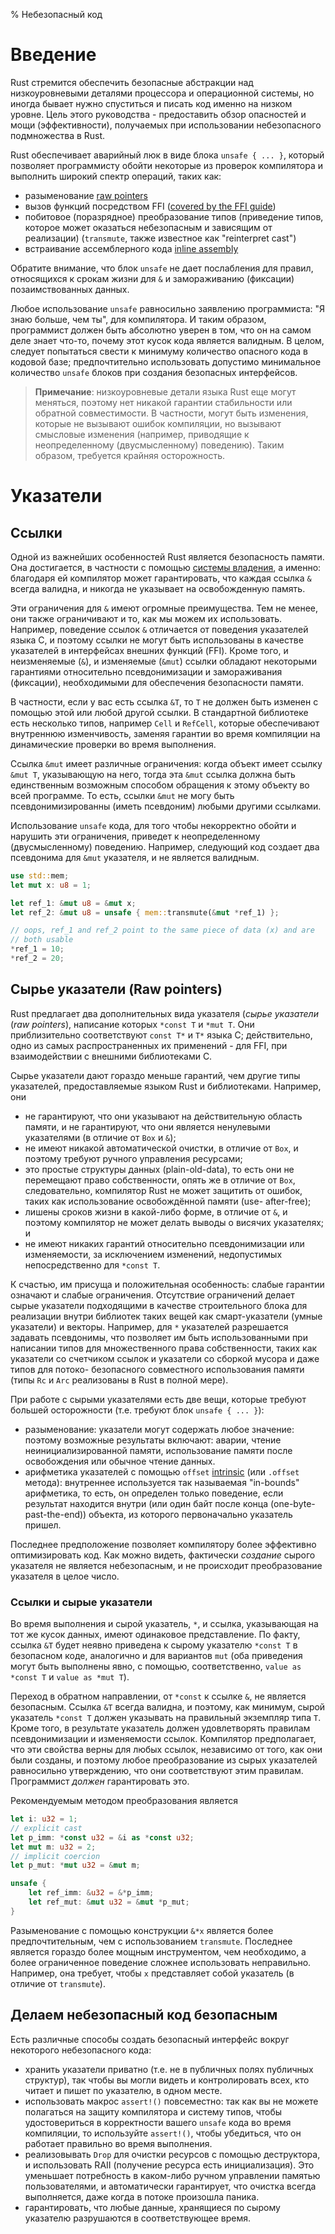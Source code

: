 % Небезопасный код

# Введение

Rust стремится обеспечить безопасные абстракции над низкоуровневыми деталями
процессора и операционной системы, но иногда бывает нужно спуститься и писать
код именно на низком уровне. Цель этого руководства - предоставить обзор
опасностей и мощи (эффективности), получаемых при использовании небезопасного
подмножества в Rust.

Rust обеспечивает аварийный люк в виде блока `unsafe { ... }`, который позволяет
программисту обойти некоторые из проверок компилятора и выполнить широкий спектр
операций, таких как:

- разыменование [raw pointers](#raw-pointers)
- вызов функций посредством FFI ([covered by the FFI guide](ffi.html))
- побитовое (поразрядное) преобразование типов (приведение типов, которое может
оказаться небезопасным и зависящим от реализации) (`transmute`, также известное
как "reinterpret cast")
- встраивание ассемблерного кода [inline assembly](#inline-assembly)

Обратите внимание, что блок `unsafe` не дает послабления для правил, относящихся
к срокам жизни для `&` и замораживанию (фиксации) позаимствованных данных.

Любое использование `unsafe` равносильно заявлению программиста: "Я знаю больше,
чем ты", для компилятора. И таким образом, программист должен быть абсолютно
уверен в том, что он на самом деле знает что-то, почему этот кусок кода является
валидным. В целом, следует попытаться свести к минимуму количество опасного кода
в кодовой базе; предпочтительно использовать допустимо минимальное количество
`unsafe` блоков при создания безопасных интерфейсов.

> **Примечание**: низкоуровневые детали языка Rust еще могут меняться, поэтому
нет никакой гарантии стабильности или обратной совместимости. В частности, могут
быть изменения, которые не вызывают ошибок компиляции, но вызывают смысловые
изменения (например, приводящие к неопределенному (двусмысленному) поведению).
Таким образом, требуется крайняя осторожность.

# Указатели

## Ссылки

Одной из важнейших особенностей Rust является безопасность памяти. Она
достигается, в частности с помощью [системы владения](ownership.html), а именно:
благодаря ей компилятор может гарантировать, что каждая ссылка `&` всегда
валидна, и никогда не указывает на освобожденную память.

Эти ограничения для `&` имеют огромные преимущества. Тем не менее, они также
ограничивают и то, как мы можем их использовать. Например, поведение ссылок `&`
отличается от поведения указателей языка C, и поэтому ссылки не могут быть
использованы в качестве указателей в интерфейсах внешних функций (FFI). Кроме
того, и неизменяемые (`&`), и изменяемые (`&mut`) ссылки обладают некоторыми
гарантиями относительно псевдонимизации и замораживания (фиксации), необходимыми
для обеспечения безопасности памяти.

В частности, если у вас есть ссылка `&T`, то `T` не должен быть изменен с
помощью этой или любой другой ссылки. В стандартной библиотеке есть несколько
типов, например `Cell` и `RefCell`, которые обеспечивают внутреннюю
изменчивость, заменяя гарантии во время компиляции на динамические проверки во
время выполнения.

Ссылка `&mut` имеет различные ограничения: когда объект имеет ссылку `&mut T`,
указывающую на него, тогда эта `&mut` ссылка должна быть единственным возможным
способом обращения к этому объекту во всей программе. То есть, ссылки `&mut` не
могу быть псевдонимизированны (иметь псевдоним) любыми другими ссылками.

Использование `unsafe` кода, для того чтобы некорректно обойти и нарушить эти
ограничения, приведет к неопределенному (двусмысленному) поведению. Например,
следующий код создает два псевдонима для `&mut` указателя, и не является
валидным.

```rust
use std::mem;
let mut x: u8 = 1;

let ref_1: &mut u8 = &mut x;
let ref_2: &mut u8 = unsafe { mem::transmute(&mut *ref_1) };

// oops, ref_1 and ref_2 point to the same piece of data (x) and are
// both usable
*ref_1 = 10;
*ref_2 = 20;
```

## Сырье указатели (Raw pointers)

Rust предлагает два дополнительных вида указателя (*сырье указатели* (*raw
pointers*), написание которых `*const T` и `*mut T`. Они приблизительно
соответствуют `const T*` и `T*` языка C; действительно, одно из самых
распространенных их применений - для FFI, при взаимодействии с внешними
библиотеками C.

Сырье указатели дают гораздо меньше гарантий, чем другие типы указателей,
предоставляемые языком Rust и библиотеками. Например, они

- не гарантируют, что они указывают на действительную область памяти, и не
гарантируют, что они является ненулевыми указателями (в отличие от `Box` и `&`);
- не имеют никакой автоматической очистки, в отличие от `Box`, и поэтому требуют
ручного управления ресурсами;
- это простые структуры данных (plain-old-data), то есть они не перемещают право
собственности, опять же в отличие от `Box`, следовательно, компилятор Rust не
может защитить от ошибок, таких как использование освобождённой памяти (use-
after-free);
- лишены сроков жизни в какой-либо форме, в отличие от `&`, и поэтому компилятор
не может делать выводы о висячих указателях; и
- не имеют никаких гарантий относительно псевдонимизации или изменяемости, за
исключением изменений, недопустимых непосредственно для `*const T`.

К счастью, им присуща и положительная особенность: слабые гарантии означают и
слабые ограничения. Отсутствие ограничений делает сырые указатели подходящими в
качестве строительного блока для реализации внутри библиотек таких вещей как
смарт-указатели (умные указатели) и векторы. Например, для `*` указателей
разрешается задавать псевдонимы, что позволяет им быть использованными при
написании типов для множественного права собственности, таких как указатели со
счетчиком ссылок и указатели со сборкой мусора и даже типов для потоко-
безопасного совместного использования памяти (типы `Rc` и `Arc` реализованы в
Rust в полной мере).

При работе с сырыми указателями есть две вещи, которые требуют большей
осторожности (т.е. требуют блок `unsafe { ... }`):

- разыменование: указатели могут содержать любое значение: поэтому возможные
результаты включают: аварии, чтение неинициализированной памяти, использование
памяти после освобождения или обычное чтение данных.
- арифметика указателей с помощью `offset` [intrinsic](#intrinsics)
(или `.offset` метода): внутреннее используется так называемая "in-bounds"
арифметика, то есть, он определен только поведение, если результат находится
внутри (или один байт после конца (one-byte-past-the-end)) объекта, из которого
первоначально указатель пришел.

Последнее предположение позволяет компилятору более эффективно оптимизировать
код. Как можно видеть, фактически *создание* сырого указателя не является
небезопасным, и не происходит преобразование указателя в целое число.

### Ссылки и сырые указатели

Во время выполнения и сырой указатель, `*`, и ссылка, указывающая на тот же
кусок данных, имеют одинаковое представление. По факту, ссылка `&T` будет неявно
приведена к сырому указателю `*const T` в безопасном коде, аналогично и для
вариантов `mut` (оба приведения могут быть выполнены явно, с помощью,
соответственно, `value as *const T` и `value as *mut T`).

Переход в обратном направлении, от `*const` к ссылке `&`, не является безопасным.
Ссылка `&T` всегда валидна, и поэтому, как минимум, сырой указатель `*const T`
должен указывать на правильный экземпляр типа `T`. Кроме того, в результате
указатель должен удовлетворять правилам псевдонимизации и изменяемости ссылок.
Компилятор предполагает, что эти свойства верны для любых ссылок, независимо от
того, как они были созданы, и поэтому любое преобразование из сырых указателей
равносильно утверждению, что они соответствуют этим правилам. Программист
*должен* гарантировать это.

Рекомендуемым методом преобразования является

```rust
let i: u32 = 1;
// explicit cast
let p_imm: *const u32 = &i as *const u32;
let mut m: u32 = 2;
// implicit coercion
let p_mut: *mut u32 = &mut m;

unsafe {
    let ref_imm: &u32 = &*p_imm;
    let ref_mut: &mut u32 = &mut *p_mut;
}
```

Разыменование с помощью конструкции `&*x` является более предпочтительным, чем с
использованием `transmute`. Последнее является гораздо более мощным
инструментом, чем необходимо, а более ограниченное поведение сложнее
использовать неправильно. Например, она требует, чтобы `x` представляет собой
указатель (в отличие от `transmute`).

## Делаем небезопасный код безопасным

Есть различные способы создать безопасный интерфейс вокруг некоторого
небезопасного кода:

- хранить указатели приватно (т.е. не в публичных полях публичных структур), так
чтобы вы могли видеть и контролировать всех, кто читает и пишет по указателю, в
одном месте.
- использовать макрос `assert!()` повсеместно: так как вы не можете полагаться
на защиту компилятора и систему типов, чтобы удостовериться в корректности
вашего `unsafe` кода во время компиляции, то используйте `assert!()`, чтобы
убедиться, что он работает правильно во время выполнения.
- реализовывать `Drop` для очистки ресурсов с помощью деструктора, и
использовать RAII (получение ресурса есть инициализация). Это уменьшает
потребность в каком-либо ручном управлении памятью пользователями, и
автоматически гарантирует, что очистка всегда выполняется, даже когда в потоке
произошла паника.
- гарантировать, что любые данные, хранящиеся по сырому указателю разрушаются в
соответствующее время.
